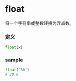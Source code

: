 # float
将一个字符串或整数转换为浮点数。


### 定义
```python
float(x)　　
```


### sample
```python
float('30')
# 30.0
```
